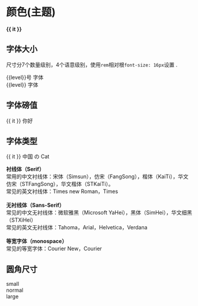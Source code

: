 # 颜色(主题)

<div class="sd-colors-presentation">
  <div class="item">
    <strong :class="`has-${it}`" v-for="it in colors">{{ it }}</strong>
  </div>
</div>

## 字体大小

尺寸分7个数量级别，4个语意级别，使用`rem`相对根`font-size: 16px`设置 .

<div class="sd-sizes-presentation">
  <div class="item">
    <span :class="`has-size-${level}`" v-for="level in sizeLevels"> {{level}}号 字体</span>
  </div>
  <div class="item">
    <span :class="`has-size-${level}`" v-for="level in sizeLabels"> {{level}} 字体</span>
  </div>
</div>

## 字体磅值

<div class="sd-sizes-presentation">
  <div class="item">
    <span :class="`has-weight-${it}`" v-for="it in sizeWeights">
      {{ it }} 你好
    </span>
  </div>
</div>

## 字体类型

<div class="sd-faces-presentation">
  <div class="item">
    <span :class="`has-face-${it}`" v-for="it in fontFaces">
      {{ it }} 中国 の Cat
    </span>
  </div>
</div>

<p class="tip">
  <strong>衬线体（Serif）</strong> <br>
  常用的中文衬线体：宋体（Simsun），仿宋（FangSong），楷体（KaiTi），华文仿宋（STFangSong），华文楷体（STKaiTi）。 <br>
  常见的英文衬线体：Times new Roman，Times <br> <br>
  <strong>无衬线体（Sans-Serif）</strong> <br>
  常见的中文无衬线体：微软雅黑（Microsoft YaHei），黑体（SimHei），华文细黑（STXiHei） <br>
  常见的英文无衬线体：Tahoma，Arial，Helvetica，Verdana <br> <br>
  <strong>等宽字体（monospace）</strong> <br>
  常见的等宽字体：Courier New，Courier
</p>

## 圆角尺寸

<div class="sd-radius-presentation">
  <div class="item r-small">small</div>
  <div class="item r-normal">normal</div>
  <div class="item r-large">large</div>
</div>

<script>
  export default {
    data () {
      return {
        colors: [
          'primary',
          'info', 'success',
          'warning', 'danger',
          'light', 'dark'
        ],
        sizeLevels: Array.from({length: 7}).map((n, i) => (i + 1)),
        sizeLabels: ['small', 'normal', 'medium', 'large'],
        sizeWeights: ['light', 'normal', 'semibold', 'bold'],
        fontFaces: ['primary', 'sans-serif', 'arial', 'monospace']
      }
    }
  }
</script>

<style lang="scss" type="text/scss">
  @import "~root/scss/pre";

  .sd-colors-presentation {
    > .item {
      padding: 15px 0;

      strong {
        display: inline-block;
        padding: 15px 20px;
        min-width: 15%;
        text-align: center;
        margin-right: 15px;
        margin-bottom: 15px;
      }
    }

    @each $name, $pair in $colors {
      .has-#{$name} {
        background-color: nth($pair, 1);
        color: nth($pair, 2);
      }
    }
  }

  .sd-sizes-presentation {

    @each $size in $sizes {
      $i: index($sizes, $size);
      .has-size-#{$i} {
        display: block;
        font-size: $size;
        margin-bottom: 10px;
      }
    }

    @each $label, $size in ('small', $size-small), ('normal', $size-normal), ('medium', $size-medium), ('large', $size-large) {
      .has-size-#{$label} {
        display: block;
        font-size: #{$size};
        margin-bottom: 10px;
      }
    }

    @each $label, $weight in ('light', $weight-light), ('normal', $weight-normal), ('semibold', $weight-semibold), ('bold', $weight-bold) {
      .has-weight-#{$label} {
        display: block;
        font-weight: $weight;
        margin-bottom: 10px;
        font-size: $size-medium;
      }
    }
  }

  .sd-faces-presentation {
    @each $label, $face in ('primary', $family-primary), ('sans-serif', $family-sans-serif), ('arial', $family-arial), ('monospace', $family-monospace) {
      .has-face-#{$label} {
        display: block;
        font-family: $face;
        margin-bottom: 10px;
        font-size: $size-medium;
      }
    }
  }

  .sd-radius-presentation {
    > .item {
      display: inline-block;
      width: 100px;
      height: 100px;
      background-color: $white-ter;
      margin-right: 15px;
      text-align: center;
      line-height: 100px;
      color: $black-bis;
      font-size: $size-normal;
      &.r-small {
        border-radius: $radius-small;
      }
      &.r-normal {
        border-radius: $radius;
      }
      &.r-large {
        border-radius: $radius-large;
      }
    }
  }
</style>
